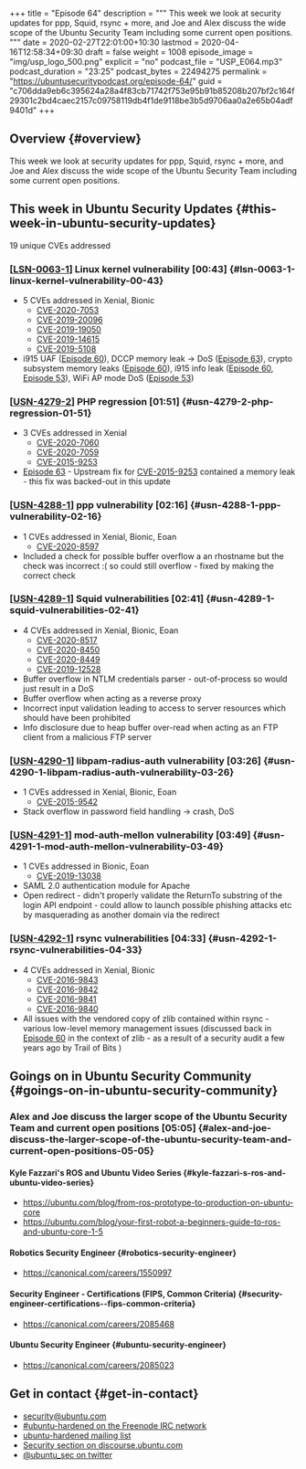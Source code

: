 +++
title = "Episode 64"
description = """
  This week we look at security updates for ppp, Squid, rsync + more, and Joe
  and Alex discuss the wide scope of the Ubuntu Security Team including some
  current open positions.
  """
date = 2020-02-27T22:01:00+10:30
lastmod = 2020-04-16T12:58:34+09:30
draft = false
weight = 1008
episode_image = "img/usp_logo_500.png"
explicit = "no"
podcast_file = "USP_E064.mp3"
podcast_duration = "23:25"
podcast_bytes = 22494275
permalink = "https://ubuntusecuritypodcast.org/episode-64/"
guid = "c706dda9eb6c395624a28a4f83cb71742f753e95b91b85208b207bf2c164f29301c2bd4caec2157c09758119db4f1de9118be3b5d9706aa0a2e65b04adf9401d"
+++

## Overview {#overview}

This week we look at security updates for ppp, Squid, rsync + more, and Joe
and Alex discuss the wide scope of the Ubuntu Security Team including some
current open positions.


## This week in Ubuntu Security Updates {#this-week-in-ubuntu-security-updates}

19 unique CVEs addressed


### [[LSN-0063-1](https://lists.ubuntu.com/archives/ubuntu-security-announce/2020-February/005341.html)] Linux kernel vulnerability [00:43] {#lsn-0063-1-linux-kernel-vulnerability-00-43}

-   5 CVEs addressed in Xenial, Bionic
    -   [CVE-2020-7053](https://people.canonical.com/~ubuntu-security/cve/CVE-2020-7053) <!-- medium -->
    -   [CVE-2019-20096](https://people.canonical.com/~ubuntu-security/cve/CVE-2019-20096) <!-- medium -->
    -   [CVE-2019-19050](https://people.canonical.com/~ubuntu-security/cve/CVE-2019-19050) <!-- medium -->
    -   [CVE-2019-14615](https://people.canonical.com/~ubuntu-security/cve/CVE-2019-14615) <!-- medium -->
    -   [CVE-2019-5108](https://people.canonical.com/~ubuntu-security/cve/CVE-2019-5108) <!-- medium -->
-   i915 UAF ([Episode 60](https://ubuntusecuritypodcast.org/episode-60/)), DCCP memory leak -> DoS ([Episode 63](https://ubuntusecuritypodcast.org/episode-63/)), crypto
    subsystem memory leaks ([Episode 60](https://ubuntusecuritypodcast.org/episode-60/)), i915 info leak ([Episode 60](https://ubuntusecuritypodcast.org/episode-60/), [Episode
    53](https://ubuntusecuritypodcast.org/episode-53/)), WiFi AP mode DoS ([Episode 53](https://ubuntusecuritypodcast.org/episode-53/))


### [[USN-4279-2](https://usn.ubuntu.com/4279-2/)] PHP regression [01:51] {#usn-4279-2-php-regression-01-51}

-   3 CVEs addressed in Xenial
    -   [CVE-2020-7060](https://people.canonical.com/~ubuntu-security/cve/CVE-2020-7060) <!-- medium -->
    -   [CVE-2020-7059](https://people.canonical.com/~ubuntu-security/cve/CVE-2020-7059) <!-- medium -->
    -   [CVE-2015-9253](https://people.canonical.com/~ubuntu-security/cve/CVE-2015-9253) <!-- low -->
-   [Episode 63](https://ubuntusecuritypodcast.org/episode-63/) - Upstream fix for [CVE-2015-9253](https://people.canonical.com/~ubuntu-security/cve/CVE-2015-9253) contained a memory leak -
    this fix was backed-out in this update


### [[USN-4288-1](https://usn.ubuntu.com/4288-1/)] ppp vulnerability [02:16] {#usn-4288-1-ppp-vulnerability-02-16}

-   1 CVEs addressed in Xenial, Bionic, Eoan
    -   [CVE-2020-8597](https://people.canonical.com/~ubuntu-security/cve/CVE-2020-8597) <!-- medium -->
-   Included a check for possible buffer overflow a an rhostname but the
    check was incorrect :( so could still overflow - fixed by making the
    correct check


### [[USN-4289-1](https://usn.ubuntu.com/4289-1/)] Squid vulnerabilities [02:41] {#usn-4289-1-squid-vulnerabilities-02-41}

-   4 CVEs addressed in Xenial, Bionic, Eoan
    -   [CVE-2020-8517](https://people.canonical.com/~ubuntu-security/cve/CVE-2020-8517) <!-- medium -->
    -   [CVE-2020-8450](https://people.canonical.com/~ubuntu-security/cve/CVE-2020-8450) <!-- medium -->
    -   [CVE-2020-8449](https://people.canonical.com/~ubuntu-security/cve/CVE-2020-8449) <!-- medium -->
    -   [CVE-2019-12528](https://people.canonical.com/~ubuntu-security/cve/CVE-2019-12528) <!-- medium -->
-   Buffer overflow in NTLM credentials parser - out-of-process so would just
    result in a DoS
-   Buffer overflow when acting as a reverse proxy
-   Incorrect input validation leading to access to server resources which
    should have been prohibited
-   Info disclosure due to heap buffer over-read when acting as an FTP client
    from a malicious FTP server


### [[USN-4290-1](https://usn.ubuntu.com/4290-1/)] libpam-radius-auth vulnerability [03:26] {#usn-4290-1-libpam-radius-auth-vulnerability-03-26}

-   1 CVEs addressed in Xenial, Bionic, Eoan
    -   [CVE-2015-9542](https://people.canonical.com/~ubuntu-security/cve/CVE-2015-9542) <!-- medium -->
-   Stack overflow in password field handling -> crash, DoS


### [[USN-4291-1](https://usn.ubuntu.com/4291-1/)] mod-auth-mellon vulnerability [03:49] {#usn-4291-1-mod-auth-mellon-vulnerability-03-49}

-   1 CVEs addressed in Bionic, Eoan
    -   [CVE-2019-13038](https://people.canonical.com/~ubuntu-security/cve/CVE-2019-13038) <!-- medium -->
-   SAML 2.0 authentication module for Apache
-   Open redirect - didn't properly validate the ReturnTo substring of the
    login API endpoint - could allow to launch possible phishing attacks etc
    by masquerading as another domain via the redirect


### [[USN-4292-1](https://usn.ubuntu.com/4292-1/)] rsync vulnerabilities [04:33] {#usn-4292-1-rsync-vulnerabilities-04-33}

-   4 CVEs addressed in Xenial, Bionic
    -   [CVE-2016-9843](https://people.canonical.com/~ubuntu-security/cve/CVE-2016-9843) <!-- low -->
    -   [CVE-2016-9842](https://people.canonical.com/~ubuntu-security/cve/CVE-2016-9842) <!-- low -->
    -   [CVE-2016-9841](https://people.canonical.com/~ubuntu-security/cve/CVE-2016-9841) <!-- low -->
    -   [CVE-2016-9840](https://people.canonical.com/~ubuntu-security/cve/CVE-2016-9840) <!-- low -->
-   All issues with the vendored copy of zlib contained within rsync -
    various low-level memory management issues (discussed back in [Episode 60](https://ubuntusecuritypodcast.org/episode-60/)
    in the context of zlib - as a result of a security audit a few years ago
    by Trail of Bits )


## Goings on in Ubuntu Security Community {#goings-on-in-ubuntu-security-community}


### Alex and Joe discuss the larger scope of the Ubuntu Security Team and current open positions [05:05] {#alex-and-joe-discuss-the-larger-scope-of-the-ubuntu-security-team-and-current-open-positions-05-05}


#### Kyle Fazzari's ROS and Ubuntu Video Series {#kyle-fazzari-s-ros-and-ubuntu-video-series}

-   <https://ubuntu.com/blog/from-ros-prototype-to-production-on-ubuntu-core>
-   <https://ubuntu.com/blog/your-first-robot-a-beginners-guide-to-ros-and-ubuntu-core-1-5>


#### Robotics Security Engineer {#robotics-security-engineer}

-   <https://canonical.com/careers/1550997>


#### Security Engineer - Certifications (FIPS, Common Criteria) {#security-engineer-certifications--fips-common-criteria}

-   <https://canonical.com/careers/2085468>


#### Ubuntu Security Engineer {#ubuntu-security-engineer}

-   <https://canonical.com/careers/2085023>


## Get in contact {#get-in-contact}

-   [security@ubuntu.com](mailto:security@ubuntu.com)
-   [#ubuntu-hardened on the Freenode IRC network](http://webchat.freenode.net/#ubuntu-hardened)
-   [ubuntu-hardened mailing list](https://lists.ubuntu.com/mailman/listinfo/ubuntu-hardened)
-   [Security section on discourse.ubuntu.com](https://discourse.ubuntu.com/c/security)
-   [@ubuntu\_sec on twitter](https://twitter.com/ubuntu%5Fsec)